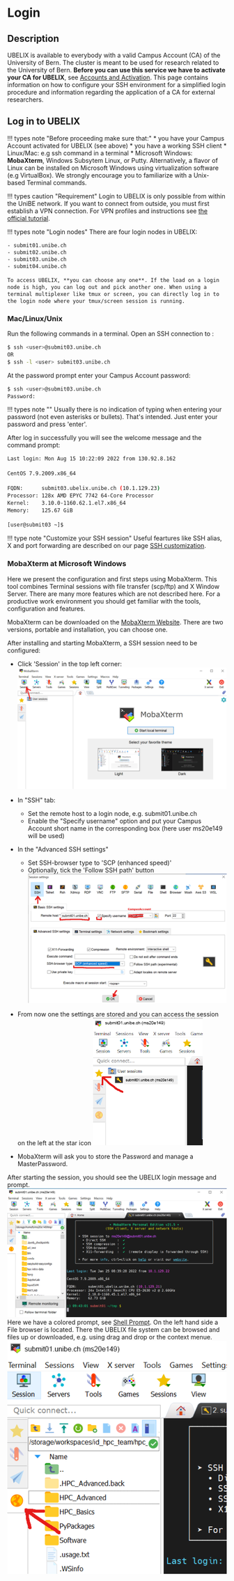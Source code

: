 # Login

## Description

UBELIX is available to everybody with a valid Campus Account (CA) of the University of Bern. The cluster is meant to be used for research related to the University of Bern. 
**Before you can use this service we have to activate your CA for UBELIX**, see [Accounts and Activation](account.md). 
This page contains information on how to configure your SSH environment for a simplified login procedure and information regarding the application of a CA for external researchers.

## Log in to UBELIX

!!! types note "Before proceeding make sure that:"
    * you have your Campus Account activated for UBELIX (see above)
    * you have a working SSH client
        * Linux/Mac: e.g ssh command in a terminal 
        * Microsoft Windows: **MobaXterm**, Windows Subsytem Linux, or Putty. Alternatively, a flavor of Linux can be installed on Microsoft Windows using virtualization software (e.g VirtualBox). We strongly encourage you to familiarize with a Unix-based Terminal commands. 
    

!!! types caution "Requirement"
    Login to UBELIX is only possible from within the UniBE network. If you want to connect from outside, you must first establish a VPN connection. For VPN profiles and instructions see [the official tutorial](http://www.unibe.ch/university/campus_and_infrastructure/rund_um_computer/internetzugang/access_to_internal_resources_via_vpn/index_eng.html).

!!! types note "Login nodes"
    There are four login nodes in UBELIX:

    - submit01.unibe.ch
    - submit02.unibe.ch
    - submit03.unibe.ch
    - submit04.unibe.ch

    To access UBELIX, **you can choose any one**. If the load on a login node is high, you can log out and pick another one. When using a terminal multiplexer like tmux or screen, you can directly log in to the login node where your tmux/screen session is running.

### Mac/Linux/Unix

Run the following commands in a terminal. Open an SSH connection to :

```Bash
$ ssh <user>@submit03.unibe.ch
OR
$ ssh -l <user> submit03.unibe.ch
```
At the password prompt enter your Campus Account password:

```Bash
$ ssh <user>@submit03.unibe.ch
Password:
```

!!! types note ""
    Usually there is no indication of typing when entering your password (not even asterisks or bullets). That's intended. Just enter your password and press 'enter'.

After log in successfully you will see the welcome message and the command prompt:

```Bash
Last login: Mon Aug 15 10:22:09 2022 from 130.92.8.162

CentOS 7.9.2009.x86_64

FQDN:      submit03.ubelix.unibe.ch (10.1.129.23)
Processor: 128x AMD EPYC 7742 64-Core Processor
Kernel:    3.10.0-1160.62.1.el7.x86_64
Memory:    125.67 GiB

[user@submit03 ~]$
```

!!! type note "Customize your SSH session"
    Useful feartures like SSH alias, X and port forwarding are described on our page [SSH customization](ssh-customization.md). 

### MobaXterm at Microsoft Windows

Here we present the configuration and first steps using MobaXterm. This tool combines Terminal sessions with file transfer (scp/ftp) and X Window Server. There are many more features which are not described here. For a productive work environment you should get familiar with the tools, configuration and features. 

MobaXterm can be downloaded on the [MobaXterm Website](https://mobaxterm.mobatek.net/). There are two versions, portable and installation, you can choose one.

After installing and starting MobaXterm, a SSH session need to be configured:

 * Click 'Session' in the top left corner:
 ![MobaXterm Start](../images/mobaXterm_01_start.png "MobaXterm Start")
 * In "SSH" tab:
     - Set the remote host to a login node, e.g. submit01.unibe.ch
     -  Enable the "Specify username" option and put your Campus Account short name in the corresponding box (here user ms20e149 will be used)
 * In the "Advanced SSH settings"
     - Set SSH-browser type to 'SCP (enhanced speed)'
     -  Optionally, tick the 'Follow SSH path' button
![MobaXterm Config](../images/mobaXterm_02_sshConfig.png "MobaXterm Config")

* From now one the settings are stored and you can access the session on the left at the star icon
![MobaXterm Sessions](../images/mobaXterm_02b_selectSession.png "MobaXterm Sessions")

* MobaXterm will ask you to store the Password and manage a MasterPassword. 

After starting the session, you should see the UBELIX login message and prompt. 
![MobaXterm Sessions](../images/mobaXterm_03_established.png "MobaXterm Overview")
Here we have a colored prompt, see [Shell Prompt](shell.md#shell-prompt). 
On the left hand side a File browser is located. There the UBELIX file system can be browsed and files up or downloaded, e.g. using drag and drop or the context menue. 
![MobaXterm File Browser](../images/mobaXterm_04_scp.png "SCP pane")

